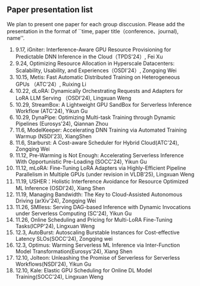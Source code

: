 ## Paper presentation list



We plan to present one paper for each group disccusion. Please add the presentation in the format of ``time, paper title（conference、journal), name''.

1) 9.17, iGniter: Interference-Aware GPU Resource Provisioning for Predictable DNN Inference in the Cloud（TPDS'24）, Fei Xu
2) 9.24, Optimizing Resource Allocation in Hyperscale Datacenters: Scalability, Usability, and Experiences（OSDI'24）, Zongqing Wei
3) 10.15, Metis: Fast Automatic Distributed Training on Heterogeneous GPUs （ATC’24）, Ruixing Li
4) 10.22, dLoRA: Dynamically Orchestrating Requests and Adapters for LoRA LLM Serving （OSDI'24), Lingxuan Weng
5) 10.29, StreamBox: A Lightweight GPU SandBox for Serverless Inference Workflow (ATC'24), Yikun Gu
6) 10.29, DynaPipe: Optimizing Multi-task Training through Dynamic Pipelines (Eurosys'24), Qiannan Zhou
7) 11.6, ModelKeeper: Accelerating DNN Training via Automated Training Warmup (NSDI'23), XiangShen
8) 11.6, Starburst: A Cost-aware Scheduler for Hybrid Cloud(ATC'24), Zongqing Wei
9) 11.12, Pre-Warming is Not Enough: Accelerating Serverless Inference With Opportunistic Pre-Loading (SOCC'24), Yikun Gu
10) 11.12, mLoRA: Fine-Tuning LoRA Adapters via Highly-Efficient Pipeline Parallelism in Multiple GPUs (under revision in VLDB’25), Lingxuan Weng
11) 11.19, USHER：Holistic Interference Avoidance for Resource Optimized ML Inference (OSDI'24), Xiang Shen
12) 11.19, Managing Bandwidth: The Key to Cloud-Assisted Autonomous Driving (arXiv'24), Zongqing Wei
13) 11.26, SMIless: Serving DAG-based Inference with Dynamic Invocations under Serverless Computing (SC'24), Yikun Gu
14) 11.26, Online Scheduling and Pricing for Multi-LoRA Fine-Tuning Tasks(ICPP'24), Lingxuan Weng
15) 12.3, AutoBurst: Autoscaling Burstable Instances for Cost-effective Latency SLOs(SOCC'24), Zongqing wei
16) 12.3, Optimus: Warming Serverless ML Inference via Inter-Function Model Transformation(Eurosys'24), Xiang Shen
17) 12.10, Jolteon: Unleashing the Promise of Serverless for Serverless Workflows(NSDI'24), Yikun Gu
18) 12.10, Kale: Elastic GPU Scheduling for Online DL Model Training(SOCC'24), Lingxuan Weng


